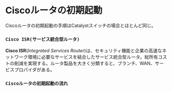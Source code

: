 # Ciscoルータの初期起動
Ciscoルータの初期起動の手順はCatalystスイッチの場合とほとんど同じ。

### `Cisco ISR(サービス統合型ルータ)`
**Cisco ISR**(*Integrated Services Router*)は、セキュリティ機能と企業の高速なネットワーク環境に必要なサービスを結合したサービス統合型ルータ。総所有コストの削減を実現する。ルータ製品を大きく分類すると、ブランチ、WAN、サービスプロパイダがある。

### `Ciscoルータの初期起動の流れ`

